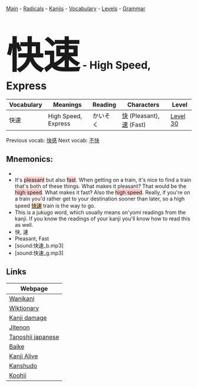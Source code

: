 <style> bigfont {font-size: 100px}</style>
[Main](../README.md) -
[Radicals](../radicals.md) -
[Kanjis](../kanjis.md) -
[Vocabulary](../vocabulary.md) -
[Levels](../levels.md) -
[Grammar](../grammar.md)
# <bigfont> 快速</bigfont> - High Speed, Express 

| Vocabulary | Meanings | Reading | Characters | Level |
| --- | --- | --- | --- | --- |
| 快速 | High Speed, Express | かいそく |  [快](../kanjis/快.md) (Pleasant), [速](../kanjis/速.md) (Fast) | [Level 30](../levels/wk_level30.md) |

Previous vocab: [快感](快感.md) Next vocab: [不快](不快.md) 

## Mnemonics:

* 
* It's <span style="background-color:#ffcccb"> pleasant</span> but also <span style="background-color:#ffcccb"> fast</span>. When getting on a train, it's nice to find a train that's both of these things. What makes it pleasant? That would be the <span style="background-color:#ffcccb"> high speed</span>. What makes it fast? Also the <span style="background-color:#ffcccb"> high speed</span>. Really, if you're on a train you'd rather get to your destination sooner than later, so a high speed <span style="background-color:#fed8b1"> [快速](https://jisho.org/search/快速)</span> train is the way to go.
* This is a jukugo word, which usually means on'yomi readings from the kanji. If you know the readings of your kanji you'll know how to read this as well.
* 快, 速
* Pleasant, Fast
* [sound:快速_b.mp3]
* [sound:快速_g.mp3]


## Links 

| Webpage |
| --- |
| [Wanikani          ](https://www.wanikani.com/kanji/快速) |
| [Wiktionary        ](https://en.wiktionary.org/wiki/快速) |
| [Kanji damage      ](http://www.kanjidamage.com/kanji/search?utf8=✓&q=快速) |
| [Jitenon           ](https://jitenon.com/kanji/快速) |
| [Tanoshii japanese ](https://www.tanoshiijapanese.com/dictionary/kanji.cfm?k=快速) |
| [Baike             ](https://baike.baidu.com/item/快速) |
| [Kanji Alive       ](https://app.kanjialive.com/快速) |
| [Kanshudo          ](https://www.kanshudo.com/searchmn?q=快速) |
| [Koohii            ](https://kanji.koohii.com/study/kanji/快速) |
